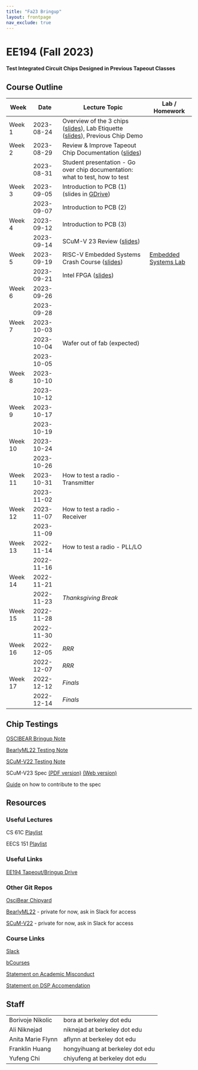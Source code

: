 ```yaml
---
title: "Fa23 Bringup"
layout: frontpage
nav_exclude: true
---
```


# EE194 (Fall 2023)

#### Test Integrated Circuit Chips Designed in Previous Tapeout Classes 

## Course Outline

| Week    | Date       | Lecture Topic                 | Lab / Homework |
| ------- | ---------- | ----------------------------- | ---- |
| Week 1  | 2023-08-24 | Overview of the 3 chips ([slides](https://docs.google.com/presentation/d/1d9ky937-nN-ezsAZ-txdxNYWB94K_HOJdJmOntYfcOQ/edit?usp=sharing)), Lab Etiquette ([slides](https://docs.google.com/presentation/d/1CZHoDTfJQDBrvWoPRSCAtRMXYlKCrpna/edit?usp=sharing&ouid=101719282076225449124&rtpof=true&sd=true)), Previous Chip Demo |   |
| Week 2  | 2023-08-29 | Review & Improve Tapeout Chip Documentation ([slides](https://docs.google.com/presentation/d/1Xh000HRs_iip3PjNar6EJsKOOgkd2y-KtPV7-s7wXW0/edit?usp=sharing)) |   |
|         | 2023-08-31 | Student presentation - Go over chip documentation: what to test, how to test |   |
| Week 3  | 2023-09-05 | Introduction to PCB (1) (slides in [GDrive](https://drive.google.com/drive/u/1/folders/1-8BdSkL9BsvL1kXfjZ7S_akkgxsXniAq)) |   |
|         | 2023-09-07 | Introduction to PCB (2)       |   |
| Week 4  | 2023-09-12 | Introduction to PCB (3)       |   |
|         | 2023-09-14 | SCuM-V 23 Review ([slides](https://docs.google.com/presentation/d/1ISP_9QCvmuILOAJQDKhRLXTiUCKvV9yl/edit?usp=sharing&ouid=101719282076225449124&rtpof=true&sd=true)) |   |
| Week 5  | 2023-09-19 | RISC-V Embedded Systems Crash Course ([slides](https://docs.google.com/presentation/d/1_1kx6wS28d-YJyKw1I7rPDAvyq6DzeZhwJoOrkguyrg/edit?usp=sharing)) | [Embedded Systems Lab](https://docs.google.com/presentation/d/1KIsKgCylk6GjQEqqo2dJuTQsezKcqgAN1J2ngPizo9A/edit?usp=sharing)  |
|         | 2023-09-21 | Intel FPGA ([slides](https://docs.google.com/presentation/d/1xJ4vUpC60N-7YZRXAIi1qPw3l-1E5U0INo-zIwWI8e0/edit?usp=sharing))                   |   |
| Week 6  | 2023-09-26 |                               |   |
|         | 2023-09-28 |                               |   |
| Week 7  | 2023-10-03 |                               |   |
|         | 2023-10-04 | Wafer out of fab (expected)   |   |
|         | 2023-10-05 |                               |   |
| Week 8  | 2023-10-10 |                               |   |
|         | 2023-10-12 |                               |   |
| Week 9  | 2023-10-17 |                               |   |
|         | 2023-10-19 |                               |   |
| Week 10 | 2023-10-24 |                               |   |
|         | 2023-10-26 |                               |   |
| Week 11 | 2023-10-31 | How to test a radio - Transmitter |   |
|         | 2023-11-02 |                               |   |
| Week 12 | 2023-11-07 | How to test a radio - Receiver |   |
|         | 2023-11-09 |                               |   |
| Week 13 | 2022-11-14 | How to test a radio - PLL/LO  |   |
|         | 2022-11-16 |                               |   |
| Week 14 | 2022-11-21 |                               |   |
|         | 2022-11-23 | *Thanksgiving Break*          |   |
| Week 15 | 2022-11-28 |                               |   |
|         | 2022-11-30 |                               |   |
| Week 16 | 2022-12-05 | *RRR*                         |   |
|         | 2022-12-07 | *RRR*                         |   |
| Week 17 | 2022-12-12 | *Finals*                      |   |
|         | 2022-12-14 | *Finals*                      |   |

## Chip Testings

[OSCIBEAR Bringup Note](https://docs.google.com/presentation/d/19t7miUax_Of6cd3P3ku0aEF5J9rQySKc6yDeYJx9vWQ/edit?usp=sharing)

[BearlyML22 Testing Note](https://docs.google.com/presentation/d/11BuBN2AjHtR5hc7lh9h7Z0UspvnxgiJxumvH6YZSuuI/edit?usp=sharing)

[SCuM-V22 Testing Note](https://docs.google.com/presentation/d/11fnA0iv8COFCooklE86xab1LmZUoq2lM6CnV4j3MJbs/edit?usp=sharing)

SCuM-V23 Spec [(PDF version)](https://raw.githubusercontent.com/ucb-ee290c/scum-v-bringup/gh-pages/SCuM-V23.pdf) [(Web version)](https://ucb-ee290c.github.io/scum-v-bringup/)

[Guide](https://github.com/ucb-ee290c/scum-v-bringup/blob/main/docs/README.md) on how to contribute to the spec

## Resources

### Useful Lectures

CS 61C [Playlist](https://www.youtube.com/@berkeley-cs61c)

EECS 151 [Playlist](https://www.youtube.com/playlist?list=PLkFD6_40KJIxrKaukIqIZMrtSRf6hNdPp)

### Useful Links

[EE194 Tapeout/Bringup Drive](https://drive.google.com/drive/u/0/folders/0APCrUcTRXIAQUk9PVA)

### Other Git Repos

[OsciBear Chipyard](https://github.com/ucberkeley-ee290c/chipyard-osci-bringup.git)

[BearlyML22](https://github.com/ucberkeley-ee290c/sp22-chipyard-bearlyml) - private for now, ask in Slack for access

[SCuM-V22](https://github.com/ucberkeley-ee290c/sp22-chipyard-scum-v) - private for now, ask in Slack for access

### Course Links

[Slack](https://join.slack.com/t/194bringup/shared_invite/zt-1fwo87bg1-tyiWNVvH2d1lSRYybVpHJQ)

[bCourses](https://bcourses.berkeley.edu/courses/1518323)

[Statement on Academic Misconduct](https://ucb-ee290c.github.io/semesters/common/statement-on-academic-misconduct)

[Statement on DSP Accomendation](https://ucb-ee290c.github.io/semesters/common/statement-on-dsp-accomendation)

## Staff

|                   |                                  |
| ----------------- | -------------------------------- |
| Borivoje Nikolic  | bora at berkeley dot edu         |
| Ali Niknejad      | niknejad at berkeley dot edu     |
| Anita Marie Flynn | aflynn at berkeley dot edu       |
| Franklin Huang    | hongyihuang at berkeley dot edu  |
| Yufeng Chi        | chiyufeng at berkeley dot edu    |

